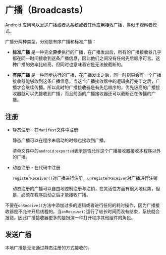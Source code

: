 # 广播（Broadcasts）

Android 应用可以发送广播或者从系统或者其他应用接收广播，类似于观察者模式。

广播分两种类型，分别是有序广播和标准广播：

* **标准广播** 是一种完全**异步**执行的广播，在广播发出后，所有的广播接收器几乎都在同一时间接收到这条广播信息，因此他们之间没有任何先后顺序可言。这种广播的效率比较高，但同时也意味着它是无法被截断的。

* **有序广播** 是一种同步执行的广播，在广播发出之后，同一时刻只会有一个广播接收器能够收到这条广播信息，当这个广播接收器中的逻辑执行完毕之后，广播才会继续传播。所以此时的广播接收器是有先后顺序的，优先级高的广播接收器就可以先接收到广播，而且前面的广播接收器还可以截断正在传播的广播。

## 注册

* 静态注册 - 在`Manifest`文件中注册

  静态广播可以在程序未启动的时候也接收到广播。

  清单文件中的`android:exported`表示是否允许这个广播接收器接收本程序以外的广播。

* 动态注册 - 在代码中注册

  `registerReceiver()`对广播进行注册，`unregisterReceiver`对广播进行注销

  动态注册的广播可以自由地控制注册与注销，在灵活性方面有很大地优势，但是，必须在程序启动之后才能接收广播。

不要在`onReceive()`方法中添加过多的逻辑或者进行任何的耗时操作，因为广播接收器是不允许开启线程的。当`onReceive()`运行了较长时间而没有结束，系统就会报错。因此广播接收器更多的是扮演一种打开程序其他组件的角色。

## 发送广播

本地广播是无法通过静态注册的方式接收的。
